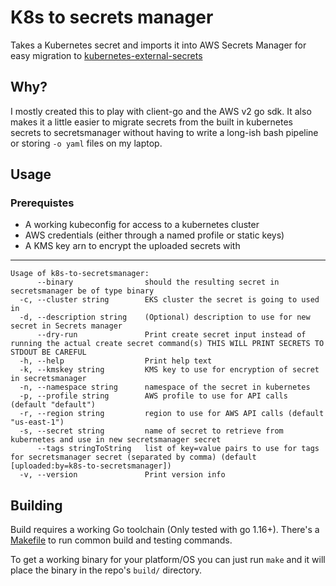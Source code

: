 # K8s to secrets manager

Takes a Kubernetes secret and imports it into AWS Secrets Manager for easy migration to [kubernetes-external-secrets](https://github.com/external-secrets/kubernetes-external-secrets)

## Why?

I mostly created this to play with client-go and the AWS v2 go sdk. It also makes it a little easier to migrate secrets from the built in kubernetes secrets to secretsmanager without having to write a long-ish bash pipeline or storing `-o yaml` files on my laptop.

## Usage

### Prerequistes 

- A working kubeconfig for access to a kubernetes cluster
- AWS credentials (either through a named profile or static keys)
- A KMS key arn to encrypt the uploaded secrets with

---

```console
Usage of k8s-to-secretsmanager:
      --binary                should the resulting secret in secretsmanager be of type binary
  -c, --cluster string        EKS cluster the secret is going to used in
  -d, --description string    (Optional) description to use for new secret in Secrets manager
      --dry-run               Print create secret input instead of running the actual create secret command(s) THIS WILL PRINT SECRETS TO STDOUT BE CAREFUL
  -h, --help                  Print help text
  -k, --kmskey string         KMS key to use for encryption of secret in secretsmanager
  -n, --namespace string      namespace of the secret in kubernetes
  -p, --profile string        AWS profile to use for API calls (default "default")
  -r, --region string         region to use for AWS API calls (default "us-east-1")
  -s, --secret string         name of secret to retrieve from kubernetes and use in new secretsmanager secret
      --tags stringToString   list of key=value pairs to use for tags for secretsmanager secret (separated by comma) (default [uploaded:by=k8s-to-secretsmanager])
  -v, --version               Print version info
```

## Building

Build requires a working Go toolchain (Only tested with go 1.16+). There's a [Makefile](./Makefile) to run common build and testing commands.

To get a working binary for your platform/OS you can just run `make` and it will place the binary in the repo's `build/` directory.